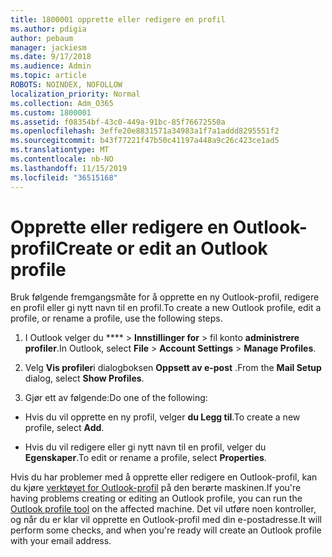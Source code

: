 ```yaml
---
title: 1800001 opprette eller redigere en profil
ms.author: pdigia
author: pebaum
manager: jackiesm
ms.date: 9/17/2018
ms.audience: Admin
ms.topic: article
ROBOTS: NOINDEX, NOFOLLOW
localization_priority: Normal
ms.collection: Adm_O365
ms.custom: 1800001
ms.assetid: f08354bf-43c0-449a-91bc-85f76672550a
ms.openlocfilehash: 3effe20e8831571a34983a1f7a1addd8295551f2
ms.sourcegitcommit: b43f77221f47b50c41197a448a9c26c423ce1ad5
ms.translationtype: MT
ms.contentlocale: nb-NO
ms.lasthandoff: 11/15/2019
ms.locfileid: "36515168"
---
```

# <a name="create-or-edit-an-outlook-profile"></a><span data-ttu-id="be01c-102">Opprette eller redigere en Outlook-profil</span><span class="sxs-lookup"><span data-stu-id="be01c-102">Create or edit an Outlook profile</span></span>

<span data-ttu-id="be01c-103">Bruk følgende fremgangsmåte for å opprette en ny Outlook-profil, redigere en profil eller gi nytt navn til en profil.</span><span class="sxs-lookup"><span data-stu-id="be01c-103">To create a new Outlook profile, edit a profile, or rename a profile, use the following steps.</span></span>
  
1. <span data-ttu-id="be01c-104">I Outlook velger du \*\*\*\* \> **Innstillinger for** \> fil konto **administrere profiler**.</span><span class="sxs-lookup"><span data-stu-id="be01c-104">In Outlook, select **File** \> **Account Settings** \> **Manage Profiles**.</span></span>
    
2. <span data-ttu-id="be01c-105">Velg **Vis profiler**i dialogboksen **Oppsett av e-post** .</span><span class="sxs-lookup"><span data-stu-id="be01c-105">From the **Mail Setup** dialog, select **Show Profiles**.</span></span>
    
3. <span data-ttu-id="be01c-106">Gjør ett av følgende:</span><span class="sxs-lookup"><span data-stu-id="be01c-106">Do one of the following:</span></span>
    
  - <span data-ttu-id="be01c-107">Hvis du vil opprette en ny profil, velger **du Legg til**.</span><span class="sxs-lookup"><span data-stu-id="be01c-107">To create a new profile, select **Add**.</span></span>
    
  - <span data-ttu-id="be01c-108">Hvis du vil redigere eller gi nytt navn til en profil, velger du **Egenskaper**.</span><span class="sxs-lookup"><span data-stu-id="be01c-108">To edit or rename a profile, select **Properties**.</span></span>
    
<span data-ttu-id="be01c-109">Hvis du har problemer med å opprette eller redigere en Outlook-profil, kan du kjøre [verktøyet for Outlook-profil](https://aka.ms/SaRA-OutlookSetupProfile) på den berørte maskinen.</span><span class="sxs-lookup"><span data-stu-id="be01c-109">If you're having problems creating or editing an Outlook profile, you can run the [Outlook profile tool](https://aka.ms/SaRA-OutlookSetupProfile) on the affected machine.</span></span> <span data-ttu-id="be01c-110">Det vil utføre noen kontroller, og når du er klar vil opprette en Outlook-profil med din e-postadresse.</span><span class="sxs-lookup"><span data-stu-id="be01c-110">It will perform some checks, and when you're ready will create an Outlook profile with your email address.</span></span> 
  

